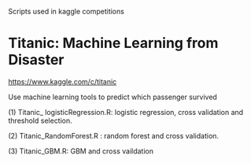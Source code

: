 Scripts used in kaggle competitions

# Titanic: Machine Learning from Disaster

https://www.kaggle.com/c/titanic

Use machine learning tools to predict which passenger survived

(1) Titanic_ logisticRegression.R: logistic regression, cross validation and threshold selection.

(2) Titanic_RandomForest.R : random forest and cross validation.

(3) Titanic_GBM.R: GBM and cross vaildation
